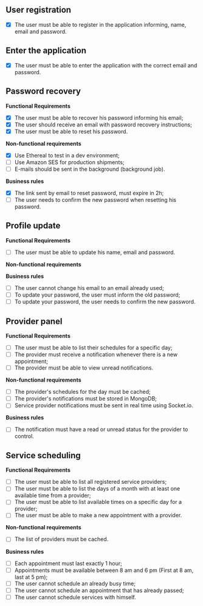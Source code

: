 ## User registration

- [x] The user must be able to register in the application informing, name, email and password.

## Enter the application

- [x] The user must be able to enter the application with the correct email and password.

## Password recovery

**Functional Requirements**

- [x] The user must be able to recover his password informing his email;
- [x] The user should receive an email with password recovery instructions;
- [x] The user must be able to reset his password.

**Non-functional requirements**

- [x] Use Ethereal to test in a dev environment;
- [ ] Use Amazon SES for production shipments;
- [ ] E-mails should be sent in the background (background job).

**Business rules**

- [x] The link sent by email to reset password, must expire in 2h;
- [ ] The user needs to confirm the new password when resetting his password.

## Profile update

**Functional Requirements**

- [ ] The user must be able to update his name, email and password.

**Non-functional requirements**

**Business rules**

- [ ] The user cannot change his email to an email already used;
- [ ] To update your password, the user must inform the old password;
- [ ] To update your password, the user needs to confirm the new password.

## Provider panel

**Functional Requirements**

- [ ] The user must be able to list their schedules for a specific day;
- [ ] The provider must receive a notification whenever there is a new appointment;
- [ ] The provider must be able to view unread notifications.

**Non-functional requirements**

- [ ] The provider's schedules for the day must be cached;
- [ ] The provider's notifications must be stored in MongoDB;
- [ ] Service provider notifications must be sent in real time using Socket.io.

**Business rules**

- [ ] The notification must have a read or unread status for the provider to control.

## Service scheduling

**Functional Requirements**

- [ ] The user must be able to list all registered service providers;
- [ ] The user must be able to list the days of a month with at least one available time from a provider;
- [ ] The user must be able to list available times on a specific day for a provider;
- [ ] The user must be able to make a new appointment with a provider.

**Non-functional requirements**

- [ ] The list of providers must be cached.

**Business rules**

- [ ] Each appointment must last exactly 1 hour;
- [ ] Appointments must be available between 8 am and 6 pm (First at 8 am, last at 5 pm);
- [ ] The user cannot schedule an already busy time;
- [ ] The user cannot schedule an appointment that has already passed;
- [ ] The user cannot schedule services with himself.
